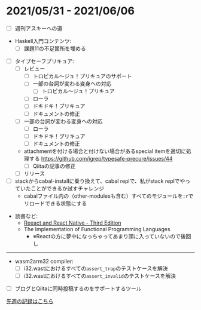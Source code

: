 # 2021/05/31 - 2021/06/06

- [ ] 週刊アスキーへの道
- Haskell入門コンテンツ:
    - [ ] 課題11の不足箇所を埋める
- [ ] タイプセーフプリキュア:
    - [ ] レビュー
        - [ ] トロピカル～ジュ！プリキュアのサポート
        - [ ] 一部の台詞が変わる変身への対応
            - [ ] トロピカル～ジュ！プリキュア
        - [ ] ローラ
        - [ ] ドキドキ！プリキュア
        - [ ] ドキュメントの修正
    - [ ] 一部の台詞が変わる変身への対応
        - [ ] ローラ
        - [ ] ドキドキ！プリキュア
        - [ ] ドキュメントの修正
    - attachmentを付ける場合と付けない場合があるspecial itemを適切に処理する <https://github.com/igrep/typesafe-precure/issues/44>
        - [ ] Qiitaの記事の修正
    - [ ] リリース
- [ ] stackからcabal-installに乗り換えて、cabal replで、私がstack replでやっていたことができるか試すチャレンジ
    - cabalファイル内の（other-modulesも含む）すべてのモジュールを`:r`でリロードできる状態にする
- 読書など:
    - [Reeact and React Native - Third Edition](https://www.packtpub.com/product/react-and-react-native-third-edition/9781839211140)
    - The Implementation of Functional Programming Languages
        - ※Reactの方に夢中になっちゃってあまり頭に入っていないので後回し

------

- wasm2arm32 compiler:
    - [ ] i32.wastにおけるすべての`assert_trap`のテストケースを解決
    - [ ] i32.wastにおけるすべての`assert_invalid`のテストケースを解決
- [ ] ブログとQiitaに同時投稿するのをサポートするツール

[先週の記録はこちら](https://github.com/igrep/daily-commits/blob/f028896268621e5c8ad47cb86e5b43a0689da17b/yesterday.md)
